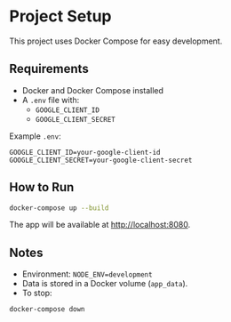 # Project Setup

This project uses Docker Compose for easy development.

## Requirements

- Docker and Docker Compose installed
- A `.env` file with:
    - `GOOGLE_CLIENT_ID`
    - `GOOGLE_CLIENT_SECRET`

Example `.env`:

```
GOOGLE_CLIENT_ID=your-google-client-id
GOOGLE_CLIENT_SECRET=your-google-client-secret
```

## How to Run

```bash
docker-compose up --build
```

The app will be available at [http://localhost:8080](http://localhost:8080).

## Notes

- Environment: `NODE_ENV=development`
- Data is stored in a Docker volume (`app_data`).
- To stop:

```bash
docker-compose down
```
